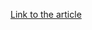 [Link to the article](https://web.archive.org/web/20090428005953/http://www.marshal8e6.com/trace/i/Gheg,spambot.897~.asp)
